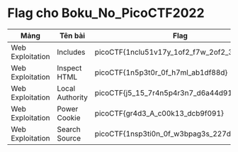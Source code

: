 # Flag cho **Boku_No_PicoCTF2022**
|    Mảng            |Tên bài                          |Flag                       |
|----------------|-------------------------------|-----------------------------|
|Web Exploitation|Includes|picoCTF{1nclu51v17y_1of2_f7w_2of2_3d50f001}      |
|Web Exploitation|Inspect HTML|picoCTF{1n5p3t0r_0f_h7ml_ab1df88d}        |
|Web Exploitation|Local Authority|picoCTF{j5_15_7r4n5p4r3n7_d6a44d91}|
|Web Exploitation|Power Cookie|picoCTF{gr4d3_A_c00k13_dcb9f091}|
|Web Exploitation|Search Source|picoCTF{1nsp3ti0n_0f_w3bpag3s_227d64bd}|	

